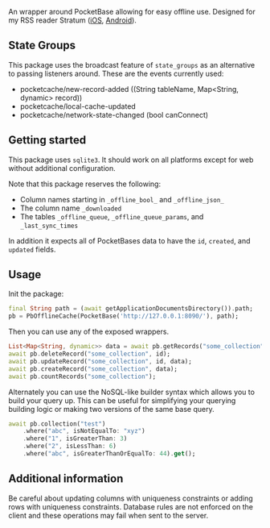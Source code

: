 <!-- 
This README describes the package. If you publish this package to pub.dev,
this README's contents appear on the landing page for your package.

For information about how to write a good package README, see the guide for
[writing package pages](https://dart.dev/guides/libraries/writing-package-pages). 

For general information about developing packages, see the Dart guide for
[creating packages](https://dart.dev/guides/libraries/create-library-packages)
and the Flutter guide for
[developing packages and plugins](https://flutter.dev/developing-packages). 
-->

An wrapper around PocketBase allowing for easy offline use. Designed for my RSS reader Stratum ([iOS](https://apps.apple.com/us/app/stratum-rss-feed-reader/id6445805598), [Android](https://play.google.com/store/apps/details?id=com.amorfatite.keystone)).

## State Groups

This package uses the broadcast feature of `state_groups` as an alternative to passing listeners around. These are the events currently used:

- pocketcache/new-record-added ((String tableName, Map<String, dynamic> record))
- pocketcache/local-cache-updated
- pocketcache/network-state-changed (bool canConnect)

## Getting started

This package uses `sqlite3`. It should work on all platforms except for web without additional configuration.

Note that this package reserves the following:

- Column names starting in `_offline_bool_` and `_offline_json_`
- The column name `_downloaded`
- The tables `_offline_queue`, `_offline_queue_params`, and `_last_sync_times`

In addition it expects all of PocketBases data to have the `id`, `created`, and `updated` fields.

## Usage

Init the package:

```dart
final String path = (await getApplicationDocumentsDirectory()).path;
pb = PbOfflineCache(PocketBase('http://127.0.0.1:8090/'), path);
```

Then you can use any of the exposed wrappers.

```dart
List<Map<String, dynamic>> data = await pb.getRecords("some_collection", page: 1, page_count: 1);
await pb.deleteRecord("some_collection", id);
await pb.updateRecord("some_collection", id, data);
await pb.createRecord("some_collection", data);
await pb.countRecords("some_collection");
```

Alternately you can use the NoSQL-like builder syntax which allows you to build your query up. This can be useful for simplifying your querying building logic or making two versions of the same base query.

```dart
await pb.collection("test")
    .where("abc", isNotEqualTo: "xyz")
    .where("1", isGreaterThan: 3)
    .where("2", isLessThan: 6)
    .where("abc", isGreaterThanOrEqualTo: 44).get();
```

## Additional information

Be careful about updating columns with uniqueness constraints or adding rows with uniqueness constraints. Database rules are not enforced on the client and these operations may fail when sent to the server.
